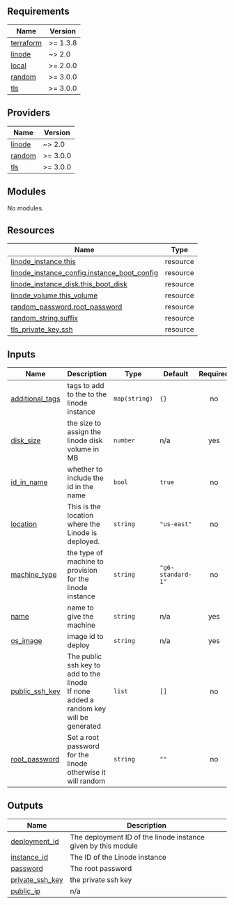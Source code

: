 <!-- BEGIN_TF_DOCS -->
## Requirements

| Name | Version |
|------|---------|
| <a name="requirement_terraform"></a> [terraform](#requirement\_terraform) | >= 1.3.8 |
| <a name="requirement_linode"></a> [linode](#requirement\_linode) | ~> 2.0 |
| <a name="requirement_local"></a> [local](#requirement\_local) | >= 2.0.0 |
| <a name="requirement_random"></a> [random](#requirement\_random) | >= 3.0.0 |
| <a name="requirement_tls"></a> [tls](#requirement\_tls) | >= 3.0.0 |

## Providers

| Name | Version |
|------|---------|
| <a name="provider_linode"></a> [linode](#provider\_linode) | ~> 2.0 |
| <a name="provider_random"></a> [random](#provider\_random) | >= 3.0.0 |
| <a name="provider_tls"></a> [tls](#provider\_tls) | >= 3.0.0 |

## Modules

No modules.

## Resources

| Name | Type |
|------|------|
| [linode_instance.this](https://registry.terraform.io/providers/linode/linode/latest/docs/resources/instance) | resource |
| [linode_instance_config.instance_boot_config](https://registry.terraform.io/providers/linode/linode/latest/docs/resources/instance_config) | resource |
| [linode_instance_disk.this_boot_disk](https://registry.terraform.io/providers/linode/linode/latest/docs/resources/instance_disk) | resource |
| [linode_volume.this_volume](https://registry.terraform.io/providers/linode/linode/latest/docs/resources/volume) | resource |
| [random_password.root_password](https://registry.terraform.io/providers/hashicorp/random/latest/docs/resources/password) | resource |
| [random_string.suffix](https://registry.terraform.io/providers/hashicorp/random/latest/docs/resources/string) | resource |
| [tls_private_key.ssh](https://registry.terraform.io/providers/hashicorp/tls/latest/docs/resources/private_key) | resource |

## Inputs

| Name | Description | Type | Default | Required |
|------|-------------|------|---------|:--------:|
| <a name="input_additional_tags"></a> [additional\_tags](#input\_additional\_tags) | tags to add to the to the linode instance | `map(string)` | `{}` | no |
| <a name="input_disk_size"></a> [disk\_size](#input\_disk\_size) | the size to assign the linode disk volume in MB | `number` | n/a | yes |
| <a name="input_id_in_name"></a> [id\_in\_name](#input\_id\_in\_name) | whether to include the id in the name | `bool` | `true` | no |
| <a name="input_location"></a> [location](#input\_location) | This is the location where the Linode is deployed. | `string` | `"us-east"` | no |
| <a name="input_machine_type"></a> [machine\_type](#input\_machine\_type) | the type of machine to provision for the linode instance | `string` | `"g6-standard-1"` | no |
| <a name="input_name"></a> [name](#input\_name) | name to give the machine | `string` | n/a | yes |
| <a name="input_os_image"></a> [os\_image](#input\_os\_image) | image id to deploy | `string` | n/a | yes |
| <a name="input_public_ssh_key"></a> [public\_ssh\_key](#input\_public\_ssh\_key) | The public ssh key to add to the linode<br>If none added a random key will be generated | `list` | `[]` | no |
| <a name="input_root_password"></a> [root\_password](#input\_root\_password) | Set a root password for the linode otherwise it will random | `string` | `""` | no |

## Outputs

| Name | Description |
|------|-------------|
| <a name="output_deployment_id"></a> [deployment\_id](#output\_deployment\_id) | The deployment ID of the linode instance given by this module |
| <a name="output_instance_id"></a> [instance\_id](#output\_instance\_id) | The ID of the Linode instance |
| <a name="output_password"></a> [password](#output\_password) | The root password |
| <a name="output_private_ssh_key"></a> [private\_ssh\_key](#output\_private\_ssh\_key) | the private ssh key |
| <a name="output_public_ip"></a> [public\_ip](#output\_public\_ip) | n/a |
<!-- END_TF_DOCS -->